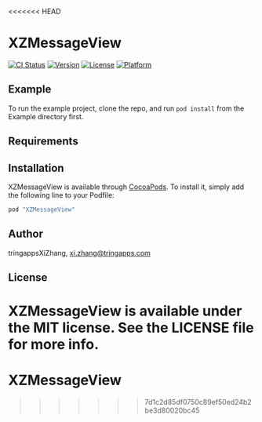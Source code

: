 <<<<<<< HEAD
# XZMessageView

[![CI Status](http://img.shields.io/travis/tringappsXiZhang/XZMessageView.svg?style=flat)](https://travis-ci.org/tringappsXiZhang/XZMessageView)
[![Version](https://img.shields.io/cocoapods/v/XZMessageView.svg?style=flat)](http://cocoapods.org/pods/XZMessageView)
[![License](https://img.shields.io/cocoapods/l/XZMessageView.svg?style=flat)](http://cocoapods.org/pods/XZMessageView)
[![Platform](https://img.shields.io/cocoapods/p/XZMessageView.svg?style=flat)](http://cocoapods.org/pods/XZMessageView)

## Example

To run the example project, clone the repo, and run `pod install` from the Example directory first.

## Requirements

## Installation

XZMessageView is available through [CocoaPods](http://cocoapods.org). To install
it, simply add the following line to your Podfile:

```ruby
pod "XZMessageView"
```

## Author

tringappsXiZhang, xi.zhang@tringapps.com

## License

XZMessageView is available under the MIT license. See the LICENSE file for more info.
=======
# XZMessageView
>>>>>>> 7d1c2d85df0750c89ef50ed24b2be3d80020bc45
